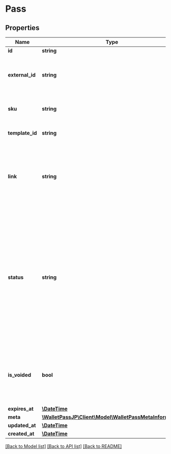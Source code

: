 # Pass

## Properties
Name | Type | Description | Notes
------------ | ------------- | ------------- | -------------
**id** | **string** | System ID. | [optional] 
**external_id** | **string** | The custom/external ID you want to use. Cannot be changed after creation. | [optional] 
**sku** | **string** | Your system SKU. Can be used in the barcode. | [optional] 
**template_id** | **string** | The ID of the template pass is created from. | [optional] 
**link** | **string** | Link to the download page for this pass that detects the operating system of the device that is used and provides specific help. | [optional] 
**status** | **string** | Status is the best determined status of the pass.   - created: Pass has been created.  - installed: Pass has been installed on a device.  - deleted: Pass has been uninstalled from a device.  - canceled: Pass has been canceled without usage.  - used: Pass has been used. | [optional] [default to 'created']
**is_voided** | **bool** | Indicates that the pass is void—for example, a one time use coupon that has been redeemed. The default value is false. | [optional] 
**expires_at** | [**\DateTime**](\DateTime.md) |  | [optional] 
**meta** | [**\WalletPassJP\Client\Model\WalletPassMetaInformation**](WalletPassMetaInformation.md) |  | [optional] 
**updated_at** | [**\DateTime**](\DateTime.md) |  | [optional] 
**created_at** | [**\DateTime**](\DateTime.md) |  | [optional] 

[[Back to Model list]](../../README.md#documentation-for-models) [[Back to API list]](../../README.md#documentation-for-api-endpoints) [[Back to README]](../../README.md)

